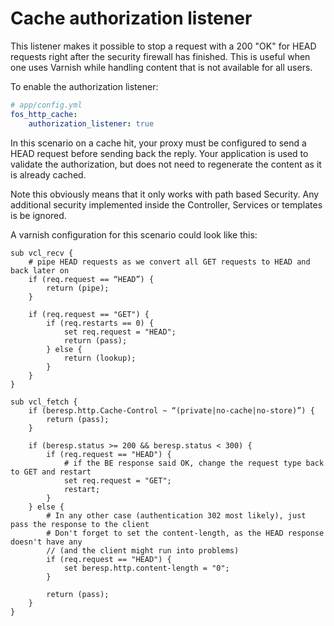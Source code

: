 Cache authorization listener
============================

This listener makes it possible to stop a request with a 200 "OK" for HEAD
requests right after the security firewall has finished. This is useful when
one uses Varnish while handling content that is not available for all users.

To enable the authorization listener:

``` yaml
# app/config.yml
fos_http_cache:
    authorization_listener: true
```

In this scenario on a cache hit, your proxy must be configured to send a HEAD
request before sending back the reply. Your application is used to validate the
authorization, but does not need to regenerate the content as it is already
cached.

Note this obviously means that it only works with path based Security. Any
additional security implemented inside the Controller, Services or templates is
be ignored.

A varnish configuration for this scenario could look like this:

```
sub vcl_recv {
    # pipe HEAD requests as we convert all GET requests to HEAD and back later on
    if (req.request == “HEAD”) {
        return (pipe);
    }

    if (req.request == "GET") {
        if (req.restarts == 0) {
            set req.request = "HEAD";
            return (pass);
        } else {
            return (lookup);
        }
    }
}

sub vcl_fetch {
    if (beresp.http.Cache-Control ~ “(private|no-cache|no-store)”) {
        return (pass);
    }

    if (beresp.status >= 200 && beresp.status < 300) {
        if (req.request == "HEAD") {
            # if the BE response said OK, change the request type back to GET and restart
            set req.request = "GET";
            restart;
        }
    } else {
        # In any other case (authentication 302 most likely), just pass the response to the client
        # Don't forget to set the content-length, as the HEAD response doesn't have any
        // (and the client might run into problems)
        if (req.request == "HEAD") {
            set beresp.http.content-length = "0";
        }

        return (pass);
    }
}
```
